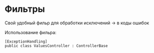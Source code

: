 ﻿# Фильтры

Свой удобный фильр для обработки исключений -> в коды ошибок

Использование фильра:
```sharp
[ExceptionHandling]
public class ValuesController : ControllerBase
```